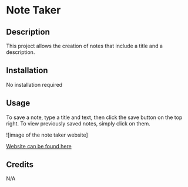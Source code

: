 # Note Taker

## Description

This project allows the creation of notes that include a title and a description.

## Installation

No installation required

## Usage 

To save a note, type a title and text, then click the save button on the top right.
To view previously saved notes, simply click on them.

![image of the note taker website]

[Website can be found here](https://damp-springs-62270-126afe4bae7e.herokuapp.com/)

## Credits

N/A